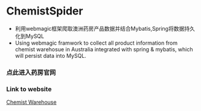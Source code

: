 # ChemistSpider
* 利用webmagic框架爬取澳洲药房产品数据并结合Mybatis,Spring将数据持久化到MySQL
* Using webmagic framwork to collect all product information from chemist warehosue in Australia integrated with spring & mybatis, which will persist data into MySQL.



### 点此进入药房官网
### Link to website
[Chemist Warehouse](https://www.chemistwarehouse.com.au/)

